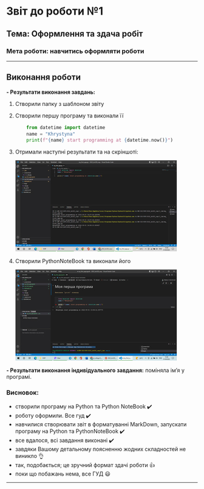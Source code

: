 # Звіт до роботи №1
## Тема: Оформлення та здача робіт
### Мета роботи: навчитись оформляти роботи
---
## **Виконання роботи**

**- Результати виконання завдань:**


1. Створили папку з шаблоном звіту
2. Створили першу програму та виконали її
      
    ```python
        from datetime import datetime
        name = "Khrystyna"
        print(f"{name} start programming at {datetime.now()}")
    ```


3. Отримали наступні результати та на скріншоті:

    ![alt text](https://github.com/KhrystynaKlym/2022_kn320_oop/raw/main/1_lab/screenshots/1_lab.jpg "Результат виконання першої програми")


4. Створили PythonNoteBook та виконали його

    ![alt text](https://github.com/KhrystynaKlym/2022_kn320_oop/raw/main/1_lab/screenshots/1_1_lab.jpg "Результат виконання програми в PythonNoteBook")




**- Результати виконання індивідуального завдання:**
    поміняла ім’я у програмі.

### Висновок: 

- створили програму на Python та Python NoteBook :heavy_check_mark:
- роботу оформили. Все гуд :heavy_check_mark:
- навчилися створювати звіт в форматуванні MarkDown, запускати програму на Python та PythonNoteBook :heavy_check_mark:
- все вдалося, всі завдання виконані :heavy_check_mark:
- завдяки Вашому детальному поясненню жодних складностей не виникло :ok_hand:
- так, подобається; це зручний формат здачі роботи :thumbsup:
- поки що побажань нема, все ГУД :smiley:
---


